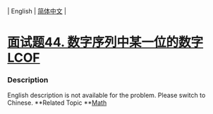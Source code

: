 | English | [简体中文](README.md) |

# [面试题44. 数字序列中某一位的数字  LCOF](https://leetcode-cn.com/problems/shu-zi-xu-lie-zhong-mou-yi-wei-de-shu-zi-lcof)
 ### Description
English description is not available for the problem. Please switch to Chinese.
**Related Topic	**[Math](https://leetcode-cn.com/tag/math) 